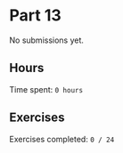 # Part 13

No submissions yet.

## Hours

Time spent: `0 hours`

## Exercises

Exercises completed: `0 / 24`
